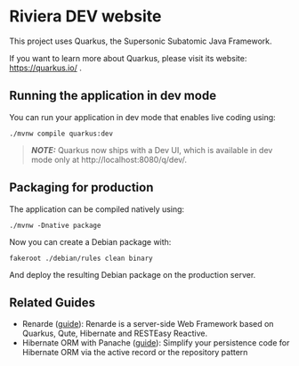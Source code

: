 # Riviera DEV website

This project uses Quarkus, the Supersonic Subatomic Java Framework.

If you want to learn more about Quarkus, please visit its website: https://quarkus.io/ .

## Running the application in dev mode

You can run your application in dev mode that enables live coding using:
```shell script
./mvnw compile quarkus:dev
```

> **_NOTE:_**  Quarkus now ships with a Dev UI, which is available in dev mode only at http://localhost:8080/q/dev/.

## Packaging for production

The application can be compiled natively using:
```shell script
./mvnw -Dnative package
```

Now you can create a Debian package with:
```shell script
fakeroot ./debian/rules clean binary
```

And deploy the resulting Debian package on the production server.

## Related Guides

- Renarde ([guide](https://quarkiverse.github.io/quarkiverse-docs/quarkus-renarde/dev/index.html)): Renarde is a server-side Web Framework based on Quarkus, Qute, Hibernate and RESTEasy Reactive.
- Hibernate ORM with Panache ([guide](https://quarkus.io/guides/hibernate-orm-panache)): Simplify your persistence code for Hibernate ORM via the active record or the repository pattern

